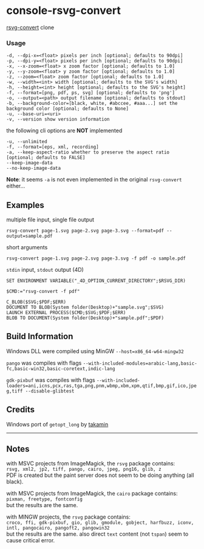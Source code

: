 # console-rsvg-convert
[rsvg-convert](https://github.com/brion/librsvg/blob/master/rsvg-convert.c) clone

### Usage

```
-d, --dpi-x=<float> pixels per inch [optional; defaults to 90dpi]
-p, --dpi-y=<float> pixels per inch [optional; defaults to 90dpi]
-x, --x-zoom=<float> x zoom factor [optional; defaults to 1.0]
-y, --y-zoom=<float> y zoom factor [optional; defaults to 1.0]
-z, --zoom=<float> zoom factor [optional; defaults to 1.0]
-w, --width=<int> width [optional; defaults to the SVG's width]
-h, --height=<int> height [optional; defaults to the SVG's height]
-f, --format=[png, pdf, ps, svg] [optional; defaults to 'png']
-o, --output=<path> output filename [optional; defaults to stdout]
-b, --background-color=[black, white, #abccee, #aaa...] set the background color [optional; defaults to None]
-u, --base-uri=<uri>
-v, --version show version information
```

the following cli options are **NOT** implemented

```
-u, --unlimited
-f, --format=[eps, xml, recording]
-a, --keep-aspect-ratio whether to preserve the aspect ratio [optional; defaults to FALSE]
--keep-image-data
--no-keep-image-data
```

**Note**: it seems ``-a`` is not even implemented in the original ``rsvg-convert`` either...

## Examples

multiple file input, single file output 

```
rsvg-convert page-1.svg page-2.svg page-3.svg --format=pdf --output=sample.pdf
```

short arguments

```
rsvg-convert page-1.svg page-2.svg page-3.svg -f pdf -o sample.pdf
```

``stdin`` input, ``stdout`` output (4D)

```
SET ENVIRONMENT VARIABLE("_4D_OPTION_CURRENT_DIRECTORY";$RSVG_DIR)

$CMD:="rsvg-convert -f pdf"

C_BLOB($SVG;$PDF;$ERR)
DOCUMENT TO BLOB(System folder(Desktop)+"sample.svg";$SVG)
LAUNCH EXTERNAL PROCESS($CMD;$SVG;$PDF;$ERR)
BLOB TO DOCUMENT(System folder(Desktop)+"sample.pdf";$PDF)
```
## Build Information

Windows DLL were compiled using MinGW ``--host=x86_64-w64-mingw32``

``pango`` was compiles with flags ``--with-included-modules=arabic-lang,basic-fc,basic-win32,basic-coretext,indic-lang``

``gdk-pixbuf`` was compiles with flags ``--with-included-loaders=ani,icns,pcx,ras,tga,png,pnm,wbmp,xbm,xpm,qtif,bmp,gif,ico,jpeg,tiff --disable-glibtest ``

## Credits 

Windows port of ``getopt_long`` by [takamin](https://github.com/takamin/win-c)

---

## Notes

with MSVC projects from ImageMagick, the ``rsvg`` package contains:  
``rsvg, xml2, jp2, tiff, pango, cairo, jpeg, png16, glib, z``  
PDF is created but the paint server does not seem to be doing anything (all black).

with MSVC projects from ImageMagick, the ``cairo`` package contains:  
``pixman, freetype, fontconfig``  
but the results are the same.

with MINGW projects, the ``rsvg`` package contains:  
``croco, ffi, gdk-pixbuf, gio, glib, gmodule, gobject, harfbuzz, iconv, intl, pangocairo, pangoft2, pangowin32``  
but the results are the same. also direct ``text`` content (not ``tspan``) seem to cause critical error.

